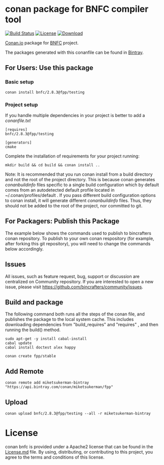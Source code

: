# conan package for BNFC compiler tool

[![Build Status](https://travis-ci.com/miketsukerman/conan-bnfc.svg?branch=master)](https://travis-ci.com/miketsukerman/conan-bnfc)
[![License](https://img.shields.io/badge/License-Apache%202.0-blue.svg)](https://opensource.org/licenses/Apache-2.0)
[ ![Download](https://api.bintray.com/packages/miketsukerman/fpp/bnfc%3Afpp/images/download.svg?version=2.8.3%3Atesting) ](https://bintray.com/miketsukerman/fpp/bnfc%3Afpp/2.8.3%3Atesting/link)

[Conan.io](https://conan.io/) package for [BNFC](https://github.com/BNFC/bnfc) project.

The packages generated with this conanfile can be found in [Bintray](https://dl.bintray.com/miketsukerman/fpp/fpp/bnfc/2.8.3/).

## For Users: Use this package

### Basic setup

    conan install bnfc/2.8.3@fpp/testing

### Project setup

If you handle multiple dependencies in your project is better to add a *conanfile.txt*

    [requires]
    bnfc/2.8.3@fpp/testing

    [generators]
    cmake

Complete the installation of requirements for your project running:

    mkdir build && cd build && conan install ..

Note: It is recommended that you run conan install from a build directory and not the root of the project directory.  This is because conan generates *conanbuildinfo* files specific to a single build configuration which by default comes from an autodetected default profile located in ~/.conan/profiles/default .  If you pass different build configuration options to conan install, it will generate different *conanbuildinfo* files.  Thus, they should not be added to the root of the project, nor committed to git.

## For Packagers: Publish this Package

The example below shows the commands used to publish to bincrafters conan repository. To publish to your own conan respository (for example, after forking this git repository), you will need to change the commands below accordingly.

## Issues

All issues, such as feature request, bug, support or discussion are centralized on Community repository. If you are interested to open a new issue, please visit https://github.com/bincrafters/community/issues.

## Build and package

The following command both runs all the steps of the conan file, and publishes the package to the local system cache.  This includes downloading dependencies from "build_requires" and "requires" , and then running the build() method.

    sudo apt-get -y install cabal-install
    cabal update
    cabal install doctest alex happy
    
    conan create fpp/stable

## Add Remote

    conan remote add miketsukerman-bintray "https://api.bintray.com/conan/miketsukerman/fpp"

## Upload

    conan upload bnfc/2.8.3@fpp/testing --all -r miketsukerman-bintray

# License

conan bnfc is provided under a Apache2 license that can be found in the [License.md](License.md) file. By using, distributing, or contributing to this project, you agree to the terms and conditions of this license.
